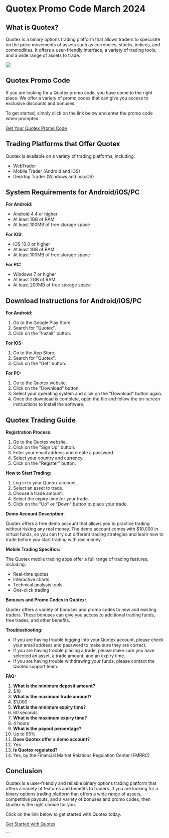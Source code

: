 # Quotex Promo Code March 2024

## What is Quotex?

Quotex is a binary options trading platform that allows traders to
speculate on the price movements of assets such as currencies, stocks,
indices, and commodities. It offers a user-friendly interface, a variety
of trading tools, and a wide range of assets to trade.

[![](https://static.quotex.io/files/4_en/300_250.jpg)](https://traff.sbs/brokerqxlid)

## Quotex Promo Code

If you are looking for a Quotex promo code, you have come to the right
place. We offer a variety of promo codes that can give you access to
exclusive discounts and bonuses.

To get started, simply click on the link below and enter the promo code
when prompted.

[Get Your Quotex Promo Code](\%22https://traff.sbs/brokerqxsignup\%22)

## Trading Platforms that Offer Quotex

Quotex is available on a variety of trading platforms, including:

-   WebTrader
-   Mobile Trader (Android and iOS)
-   Desktop Trader (Windows and macOS)

## System Requirements for Android/iOS/PC

**For Android:**

-   Android 4.4 or higher
-   At least 1GB of RAM
-   At least 100MB of free storage space

**For iOS:**

-   iOS 10.0 or higher
-   At least 1GB of RAM
-   At least 100MB of free storage space

**For PC:**

-   Windows 7 or higher
-   At least 2GB of RAM
-   At least 200MB of free storage space

## Download Instructions for Android/iOS/PC

**For Android:**

1.  Go to the Google Play Store.
2.  Search for "Quotex".
3.  Click on the "Install" button.

**For iOS:**

1.  Go to the App Store.
2.  Search for "Quotex".
3.  Click on the "Get" button.

**For PC:**

1.  Go to the Quotex website.
2.  Click on the "Download" button.
3.  Select your operating system and click on the "Download"
    button again.
4.  Once the download is complete, open the file and follow the
    on-screen instructions to install the software.

## Quotex Trading Guide

**Registration Process:**

1.  Go to the Quotex website.
2.  Click on the "Sign Up" button.
3.  Enter your email address and create a password.
4.  Select your country and currency.
5.  Click on the "Register" button.

**How to Start Trading:**

1.  Log in to your Quotex account.
2.  Select an asset to trade.
3.  Choose a trade amount.
4.  Select the expiry time for your trade.
5.  Click on the "Up" or "Down" button to place your trade.

**Demo Account Description:**

Quotex offers a free demo account that allows you to practice trading
without risking any real money. The demo account comes with \$10,000 in
virtual funds, so you can try out different trading strategies and learn
how to trade before you start trading with real money.

**Mobile Trading Specifics:**

The Quotex mobile trading apps offer a full range of trading features,
including:

-   Real-time quotes
-   Interactive charts
-   Technical analysis tools
-   One-click trading

**Bonuses and Promo Codes in Quotex:**

Quotex offers a variety of bonuses and promo codes to new and existing
traders. These bonuses can give you access to additional trading funds,
free trades, and other benefits.

**Troubleshooting:**

-   If you are having trouble logging into your Quotex account, please
    check your email address and password to make sure they are correct.
-   If you are having trouble placing a trade, please make sure you have
    selected an asset, a trade amount, and an expiry time.
-   If you are having trouble withdrawing your funds, please contact the
    Quotex support team.

**FAQ:**

1.  **What is the minimum deposit amount?**
2.  \$10
3.  **What is the maximum trade amount?**
4.  \$1,000
5.  **What is the minimum expiry time?**
6.  60 seconds
7.  **What is the maximum expiry time?**
8.  4 hours
9.  **What is the payout percentage?**
10. Up to 95%
11. **Does Quotex offer a demo account?**
12. Yes
13. **Is Quotex regulated?**
14. Yes, by the Financial Market Relations Regulation Center (FMRRC)

## Conclusion

Quotex is a user-friendly and reliable binary options trading platform
that offers a variety of features and benefits to traders. If you are
looking for a binary options trading platform that offers a wide range
of assets, competitive payouts, and a variety of bonuses and promo
codes, then Quotex is the right choice for you.

Click on the link below to get started with Quotex today.

[Get Started with Quotex](\%22https://traff.sbs/brokerqxsignup\%22)

\`\`\`

